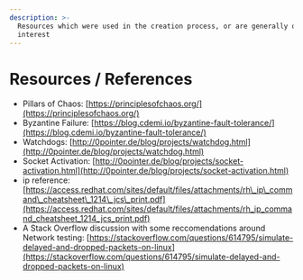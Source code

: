 ```yaml
---
description: >-
  Resources which were used in the creation process, or are generally of
  interest
---
```


# Resources / References

* Pillars of Chaos: [https://principlesofchaos.org/](https://principlesofchaos.org/)
* Byzantine Failure: [https://blog.cdemi.io/byzantine-fault-tolerance/](https://blog.cdemi.io/byzantine-fault-tolerance/)
* Watchdogs: [http://0pointer.de/blog/projects/watchdog.html](http://0pointer.de/blog/projects/watchdog.html)
* Socket Activation: [http://0pointer.de/blog/projects/socket-activation.html](http://0pointer.de/blog/projects/socket-activation.html)
* ip reference: [https://access.redhat.com/sites/default/files/attachments/rh\_ip\_command\_cheatsheet\_1214\_jcs\_print.pdf](https://access.redhat.com/sites/default/files/attachments/rh_ip_command_cheatsheet_1214_jcs_print.pdf)
* A Stack Overflow discussion with some reccomendations around Network testing: [https://stackoverflow.com/questions/614795/simulate-delayed-and-dropped-packets-on-linux](https://stackoverflow.com/questions/614795/simulate-delayed-and-dropped-packets-on-linux)



